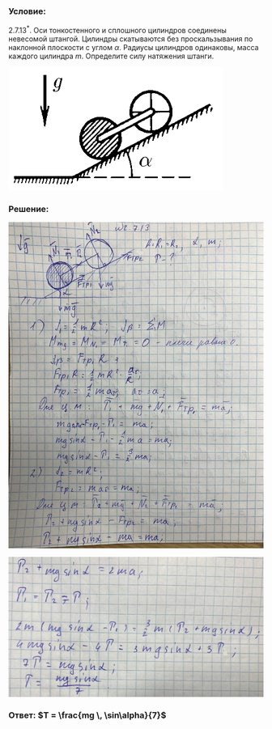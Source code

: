 ###  Условие:

$2.7.13^*.$ Оси тонкостенного и сплошного цилиндров соединены невесомой штангой. Цилиндры скатываются без проскальзывания по наклонной плоскости с углом $\alpha$. Радиусы цилиндров одинаковы, масса каждого цилиндра $m$. Определите силу натяжения штанги.

![К задаче $2.7.13$|424x244, 40%](../../img/2.7.13/2.7.13.png)

###  Решение:

![|960x1226, 67%](../../img/2.7.13/01.jpg)

![|1041x574, 67%](../../img/2.7.13/02.jpg)

###  Ответ: $T = \frac{mg \, \sin\alpha}{7}$